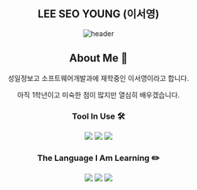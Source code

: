 <div align = "center">
  
  ## LEE SEO YOUNG (이서영)
  
![header](https://capsule-render.vercel.app/api?type=Waving&color=auto&height=300&section=header&text=Welcome!&fontSize=70)
  ## About Me 💬
    
  성일정보고 소프트웨어개발과에 재학중인 이서영이라고 합니다.
  
  아직 1학년이고 미숙한 점이 많지만 열심히 배우겠습니다.
  
</div>

<div align = "center">
  
  ### Tool In Use 🛠️

<img src="https://img.shields.io/badge/eclipseide-2C2255?style=for-the-badge&logo=eclipseide&logoColor=black">
<img src="https://img.shields.io/badge/visualstudio-5C2D91?style=for-the-badge&logo=visualstudio&logoColor=white">
<img src="https://img.shields.io/badge/unity-FFFFFF?style=for-the-badge&logo=unity&logoColor=black">
</div>


<div align = "center">
  
  ### The Language I Am Learning ✏️
  
<img src="https://img.shields.io/badge/Java-F7DF1E?style=for-the-badge&logo=javascript&logoColor=white">
<img src="https://img.shields.io/badge/Python-3776AB?style=for-the-badge&logo=python&logoColor=white">
<img src="https://img.shields.io/badge/csharp-239120?style=for-the-badge&logo=csharp&logoColor=white">
</div>


